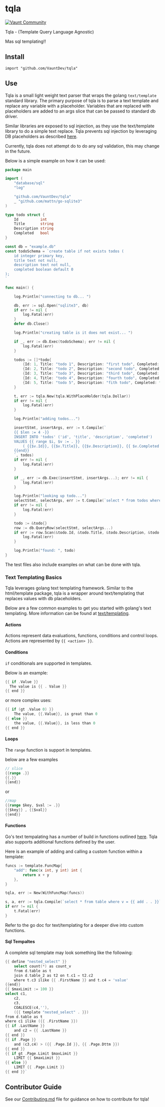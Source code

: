 # tqla

[![Vaunt Community](https://api.vaunt.dev/v1/github/entities/VauntDev/repositories/undefined/badges/community)](https://community.vaunt.dev/board/VauntDev/repository/undefined)

Tqla - (Template Query Language Agnostic)

Mas sql templating!!

## Install

`import "github.com/VauntDev/tqla"`

## Use

Tqla is a small light weight text parser that wraps the golang `text/template` standard library. The primary purpose of tqla is to parse a text template and replace any variable with a placeholder. Variables that are replaced with placeholders are added to an args slice that can be passed to standard db driver.

Similar libraries are exposed to sql injection, as they use the text/template library to do a simple text replace. Tqla prevents sql injection by leveraging DB placeholders as described [here](https://go.dev/doc/database/sql-injection).

Currently, tqla does not attempt do to do any sql validation, this may change in the future.

Below is a simple example on how it can be used:

```go
package main

import (
    "database/sql"
    "log"

    "github.com/VauntDev/tqla"
    _ "github.com/mattn/go-sqlite3"
)

type todo struct {
    Id          int
    Title       string
    Description string
    Completed   bool
}

const db = "example.db"
const todoSchema = `create table if not exists todos (
    id integer primary key,
    title text not null,
    description text not null,
    completed boolean default 0
);
`

func main() {

    log.Println("connecting to db... ")

    db, err := sql.Open("sqlite3", db)
    if err != nil {
        log.Fatal(err)
    }
    defer db.Close()

    log.Println("creating table is it does not exist... ")

    if _, err := db.Exec(todoSchema); err != nil {
        log.Fatal(err)
    }

    todos := []*todo{
        {Id: 1, Title: "todo 1", Description: "first todo", Completed: false},
        {Id: 2, Title: "todo 2", Description: "second todo", Completed: false},
        {Id: 3, Title: "todo 3", Description: "third todo", Completed: false},
        {Id: 4, Title: "todo 4", Description: "fourth todo", Completed: false},
        {Id: 5, Title: "todo 5", Description: "fith todo", Completed: false},
    }

    t, err := tqla.New(tqla.WithPlaceHolder(tqla.Dollar))
    if err != nil {
        log.Fatal(err)
    }

    log.Println("adding todos...")

    insertStmt, insertArgs, err := t.Compile(`
    {{ $len := 4 -}}
    INSERT INTO 'todos' ('id', 'title', 'description', 'completed')
    VALUES {{ range $i, $v := . }}
        ( {{$v.Id}}, {{$v.Title}}, {{$v.Description}}, {{ $v.Completed }} ){{if lt $i $len}},{{else}};{{end -}}
    {{end}}
    `, todos)
    if err != nil {
        log.Fatal(err)
    }

    if _, err := db.Exec(insertStmt, insertArgs...); err != nil {
        log.Fatal(err)
    }

    log.Println("looking up todo...")
    selectStmt, selectArgs, err := t.Compile(`select * from todos where id={{ . }}`, 5)
    if err != nil {
        log.Fatal(err)
    }

    todo := &todo{}
    row := db.QueryRow(selectStmt, selectArgs...)
    if err := row.Scan(&todo.Id, &todo.Title, &todo.Description, &todo.Completed); err != nil {
        log.Fatal(err)
    }

    log.Println("found: ", todo)
}
```

The test files also include examples on what can be done with tqla.

### Text Templating Basics

Tqla leverages golang text templating framework. Similar to the html/template package, tqla is a wrapper around text/templating that replaces values with db placeholders.

Below are a few common examples to get you started with golang's text templating. More information can be found at [text/templating](https://pkg.go.dev/text/template).

#### Actions

Actions represent data evaluations, functions, conditions and control loops. Actions are represented by `{{ <action> }}`.

#### Conditions

`if` conditionals are supported in templates.

Below is an example:

```go
{{ if .Value }}
  The value is {{ . Value }}
{{ end }}
```

or more complex uses:

```go
{{ if (gt .Value 0) }}
    The value, {{.Value}}, is great than 0
{{ else }}
    the value, {{.Value}}, is less than 0
{{ end }}
```

#### Loops

The `range` function is support in templates.

below are a few examples

```go
// slice 
{{range .}}
{{.}}
{{end}}
```

or

```go
//map
{{range $key, $val := .}}
{{$key}} , {{$val}}
{{end}}
```

#### Functions

Go's text tempalating has a number of build in functions outlined [here](https://pkg.go.dev/text/template#hdr-Functions). Tqla also supports additional functions defined by the user.

Here is an example of adding and calling a custom function within a template:

```go
funcs := template.FuncMap{
    "add": func(x int, y int) int {
        return x + y
    },
}

tqla, err := New(WithFuncMap(funcs))

s, a, err := tqla.Compile(`select * from table where v = {{ add . . }}`, 10)
if err != nil {
    t.Fatal(err)
}
```

Refer to the go doc for text/templating for a deeper dive into custom functions.

#### Sql Tempaltes

A complete sql template may look something like the following:

```go
{{ define "nested_select" }}
    select count(*) as count_v
    from d.table as t
    join d.table_2 as t2 on t.c1 = t2.c2
    where t.c3 ilike {{ .FirstName }} and t.c4 = 'value'
{{end}}
{{ $maxLimit := 100 }}
select c1,
    c2,
    c3,
    COALESCE(c4,''),
    ({{ template "nested_select" . }})
from d.table as t
where c1 ilike ({{ .FirstName }})
{{ if .LastName }}
    and c2 = {{ .LastName }}
{{ end }}
{{ if .Page }}
    and (c3,c4) > ({{ .Page.Id }}, {{ .Page.Dttm }})
{{ end }}
{{ if gt .Page.Limit $maxLimit }}
    LIMIT {{ $maxLimit }}
{{ else }}
    LIMIT {{ .Page.Limit }}
{{ end }}`
```

## Contributor Guide

See our [Contributing.md](.github/CONTRIBUTING.md) file for guidance on how to contribute for tqla!
